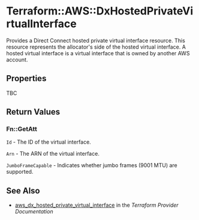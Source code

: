 # Terraform::AWS::DxHostedPrivateVirtualInterface

Provides a Direct Connect hosted private virtual interface resource. This resource represents the allocator's side of the hosted virtual interface.
A hosted virtual interface is a virtual interface that is owned by another AWS account.

## Properties

TBC

## Return Values

### Fn::GetAtt

`Id` - The ID of the virtual interface.

`Arn` - The ARN of the virtual interface.

`JumboFrameCapable` - Indicates whether jumbo frames (9001 MTU) are supported.

## See Also

* [aws_dx_hosted_private_virtual_interface](https://www.terraform.io/docs/providers/aws/r/dx_hosted_private_virtual_interface.html) in the _Terraform Provider Documentation_